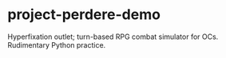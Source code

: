 # project-perdere-demo
Hyperfixation outlet; turn-based RPG combat simulator for OCs.
Rudimentary Python practice.
